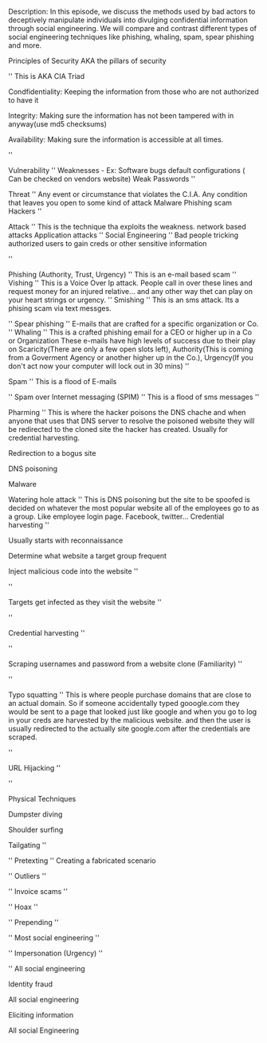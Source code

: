 Description: In this episode, we discuss the methods used by bad actors to deceptively manipulate individuals into divulging confidential information through social engineering. We will compare and contrast different types of social engineering techniques like phishing, whaling, spam, spear phishing and more.

Principles of Security
AKA the pillars of security

''
This is AKA CIA Triad

Condfidentiality: Keeping the information from those who are not authorized to have it

Integrity: Making sure the information has not been tampered with in anyway(use md5 checksums)

Availability: Making sure the information is accessible at all times.

''


Vulnerability
''
Weaknesses
    - Ex:
        Software bugs
        default configurations ( Can be checked on vendors website)
        Weak Passwords
''

Threat
''
Any event or circumstance that violates the C.I.A.
Any condition that leaves you open to some kind of attack
    Malware
    Phishing scam
    Hackers
''

Attack
''
This is the technique tha exploits the weakness.
network based attacks
Application attacks
''
Social Engineering
''
Bad people tricking authorized users to gain creds or other sensitive information 

''

Phishing (Authority, Trust, Urgency)
''
This is an e-mail based scam 
''
Vishing
''
This is a Voice Over Ip attack. People call in over these lines and request money for an injured relative... and any other way thet can play on your heart strings or urgency.
''
Smishing
''
This is an sms attack. Its a phising scam via text messges.

''
Spear phishing
''
E-mails that are crafted for a specific organization or Co.
''
Whaling
''
This is a crafted phishing email for a CEO or higher up in a Co or Organization
These e-mails have high levels of success due to their play on Scaricity(There are only a few open slots left), Authority(This is coming from a Goverment Agency or another higher up in the Co.), Urgency(If you don't act now your computer will lock out in 30 mins)
''

Spam
''
This is a flood of E-mails

''
Spam over Internet messaging (SPIM)
''
This is a flood of sms messages
''

Pharming
''
This is where the hacker poisons the DNS chache and when anyone that uses that DNS server to resolve the poisoned website they will be redirected to the cloned site the hacker has created. Usually for credential harvesting.


Redirection to a bogus site



DNS poisoning



Malware

Watering hole attack
''
This is DNS poisoning but the site to be spoofed is decided on whatever the most popular website all of the employees go to as a group.
Like employee login page. Facebook, twitter... Credential harvesting
''

Usually starts with reconnaissance

Determine what website a target group frequent


Inject malicious code into the website
''

''


Targets get infected as they visit the website
''

''


Credential harvesting
''

''


Scraping usernames and password from a website clone (Familiarity)
''

''


Typo squatting
''
This is where people purchase domains that are close to an actual domain. So if someone accidentally typed gooogle.com they would be sent to a page that looked just like google and when you go to log in your creds are harvested by the malicious website. and then the user is usually redirected to the actually site google.com after the credentials are scraped.

''

URL Hijacking
''

''


Physical Techniques

Dumpster diving

Shoulder surfing

Tailgating
''

''
Pretexting
''
Creating a fabricated scenario

''
Outliers
''

''
Invoice scams
''

''
Hoax
''

''
Prepending
''

''
Most social engineering
''

''
Impersonation (Urgency)
''

''
All social engineering

Identity fraud

All social engineering

Eliciting information

All social Engineering

